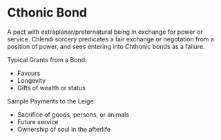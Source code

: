 # Cthonic Bond

A pact with extraplanar/preternatural being in exchange for power or service. Chlendi sorcery predicates a fair exchange or negotation from a position of power, and sees entering into Chthonic bonds as a failure.

Typical Grants from a Bond:
* Favours
* Longevity
* Gifts of wealth or status

Sample Payments to the Leige:
* Sacrifice of goods, persons, or animals
* Future service
* Ownership of soul in the afterlife